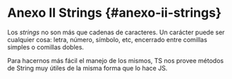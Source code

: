 # Anexo II Strings {#anexo-ii-strings}

Los _strings_ no son más que cadenas de caracteres. Un carácter puede ser cualquier cosa: letra, número, símbolo, etc, encerrado entre comillas simples o comillas dobles.

Para hacernos más fácil el manejo de los mismos, TS nos provee métodos de String muy útiles de la misma forma que lo hace JS.